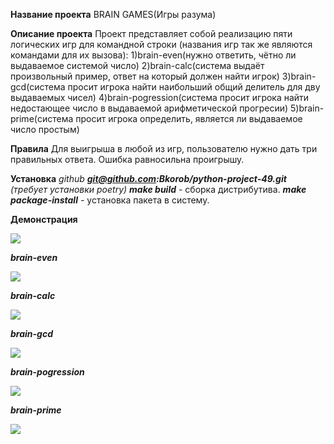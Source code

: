 **Название проекта**
BRAIN GAMES(Игры разума)

**Описание проекта**
Проект представляет собой реализацию пяти логических игр для командной строки
(названия игр так же являются командами для их вызова):
1)brain-even(нужно ответить, чётно ли выдаваемое системой число)
2)brain-calc(система выдаёт произвольный пример, ответ на который должен найти игрок)
3)brain-gcd(система просит игрока найти наибольший общий делитель для дву выдаваемых чисел)
4)brain-pogression(система просит игрока найти недостающее число в выдаваемой арифметической прогресии)
5)brain-prime(система просит игрока определить, является ли выдаваемое число простым)

**Правила**
Для выигрыша в любой из игр, пользователю нужно дать три правильных ответа. Ошибка равносильна проигрышу.

**Установка**
*github*
***git@github.com:Bkorob/python-project-49.git***
*(требует установки poetry)*
***make build*** - сборка дистрибутива.
***make package-install*** - установка пакета в систему.

**Демонстрация**

<a href="https://codeclimate.com/github/Bkorob/python-project-49/maintainability"><img src="https://api.codeclimate.com/v1/badges/eee06181155c8e14ef34/maintainability" /></a>

***brain-even***

<a href="https://asciinema.org/a/BTLr9prFaLIaEI8uZcq5xl6yb" target="_blank"><img src="https://asciinema.org/a/BTLr9prFaLIaEI8uZcq5xl6yb.svg" /></a>

***brain-calc***

<a href="https://asciinema.org/a/WrDnG9eUG3uv1QSKED73ROFBI" target="_blank"><img src="https://asciinema.org/a/WrDnG9eUG3uv1QSKED73ROFBI.svg" /></a>

***brain-gcd***

<a href="https://asciinema.org/a/xTN75uEvoAisHsuRh0vyj0OSp" target="_blank"><img src="https://asciinema.org/a/xTN75uEvoAisHsuRh0vyj0OSp.svg" /></a>

***brain-pogression***

<a href="https://asciinema.org/a/ZcDxZQmI1osBdl8nxRrnIVzob" target="_blank"><img src="https://asciinema.org/a/ZcDxZQmI1osBdl8nxRrnIVzob.svg" /></a>

***brain-prime***

<a href="https://asciinema.org/a/bsIXRvsxbKLgTstcd5HuAPpuZ" target="_blank"><img src="https://asciinema.org/a/bsIXRvsxbKLgTstcd5HuAPpuZ.svg" /></a>
